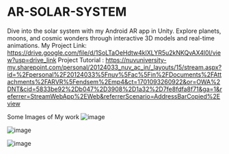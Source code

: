 # AR-SOLAR-SYSTEM
Dive into the solar system with my Android AR app in Unity. Explore planets, moons, and cosmic wonders through interactive 3D models and real-time animations.
My Project Link: https://drive.google.com/file/d/1SoLTaOeHdtw4klXLYR5u2kNKQvAX4l0l/view?usp=drive_link
Project Tutorial : https://nuvuniversity-my.sharepoint.com/personal/20124033_nuv_ac_in/_layouts/15/stream.aspx?id=%2Fpersonal%2F20124033%5Fnuv%5Fac%5Fin%2FDocuments%2FAttachments%2FARVR%5Fendsem%2Emp4&ct=1701093260922&or=OWA%2DNT&cid=5833be92%2Db047%2D3908%2D1a32%2D7fe8fdfa8f71&ga=1&referrer=StreamWebApp%2EWeb&referrerScenario=AddressBarCopied%2Eview

Some Images of My work
![image](https://github.com/Mitansh13/AR-SOLAR-SYSTEM/assets/74059309/4a052596-a5f2-49db-8436-adfa9f97a3fa)

![image](https://github.com/Mitansh13/AR-SOLAR-SYSTEM/assets/74059309/88fab0cf-2ed5-4b28-96e2-065b88af1448)

![image](https://github.com/Mitansh13/AR-SOLAR-SYSTEM/assets/74059309/833fecd3-284e-40fd-85cd-83a92a689373)

